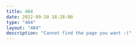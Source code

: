 ```yaml
---
title: 404
date: 2022-09-20 18:28:00
type: "404"
layout: "404"
description: "Cannot find the page you want :("
---
```

